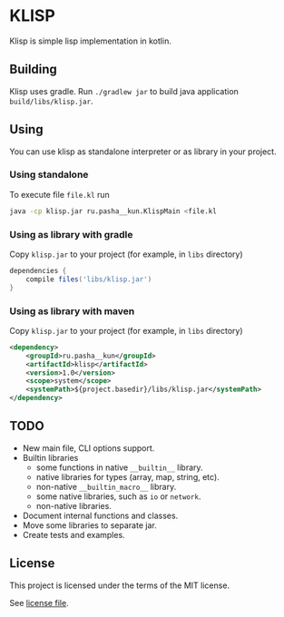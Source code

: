 
# KLISP

Klisp is simple lisp implementation in kotlin.

## Building

Klisp uses gradle. Run `./gradlew jar` to build java application `build/libs/klisp.jar`.

## Using

You can use klisp as standalone interpreter or as library in your project.

### Using standalone

To execute file `file.kl` run
```sh
java -cp klisp.jar ru.pasha__kun.KlispMain <file.kl
```

### Using as library with gradle

Copy `klisp.jar` to your project (for example, in `libs` directory)

```gradle
dependencies {
    compile files('libs/klisp.jar')
}
```

### Using as library with maven

Copy `klisp.jar` to your project (for example, in `libs` directory)

```xml
<dependency>
    <groupId>ru.pasha__kun</groupId>
    <artifactId>klisp</artifactId>
    <version>1.0</version>
    <scope>system</scope>
    <systemPath>${project.basedir}/libs/klisp.jar</systemPath>
</dependency>
```

## TODO

- New main file, CLI options support.
- Builtin libraries
  - some functions in native `__builtin__` library.
  - native libraries for types (array, map, string, etc).
  - non-native `__builtin_macro__` library.
  - some native libraries, such as `io` or `network`.
  - non-native libraries.
- Document internal functions and classes.
- Move some libraries to separate jar.
- Create tests and examples.

## License

This project is licensed under the terms of the MIT license.

See [license file](LICENSE.md).